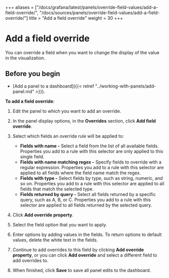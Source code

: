 +++
aliases = ["/docs/grafana/latest/panels/override-field-values/add-a-field-override/", "/docs/sources/panels/override-field-values/add-a-field-override/"]
title = "Add a field override"
weight = 30
+++

# Add a field override

You can override a field when you want to change the display of the value in the visualization.

## Before you begin

- [Add a panel to a dashboard]({{< relref "../working-with-panels/add-panel.md" >}}).

**To add a field override**:

1. Edit the panel to which you want to add an override.
1. In the panel display options, in the **Overrides** section, click **Add field override**.

1. Select which fields an override rule will be applied to:
   - **Fields with name -** Select a field from the list of all available fields. Properties you add to a rule with this selector are only applied to this single field.
   - **Fields with name matching regex -** Specify fields to override with a regular expression. Properties you add to a rule with this selector are applied to all fields where the field name match the regex.
   - **Fields with type -** Select fields by type, such as string, numeric, and so on. Properties you add to a rule with this selector are applied to all fields that match the selected type.
   - **Fields returned by query -** Select all fields returned by a specific query, such as A, B, or C. Properties you add to a rule with this selector are applied to all fields returned by the selected query.
1. Click **Add override property**.
1. Select the field option that you want to apply.
1. Enter options by adding values in the fields. To return options to default values, delete the white text in the fields.
1. Continue to add overrides to this field by clicking **Add override property**, or you can click **Add override** and select a different field to add overrides to.
1. When finished, click **Save** to save all panel edits to the dashboard.
